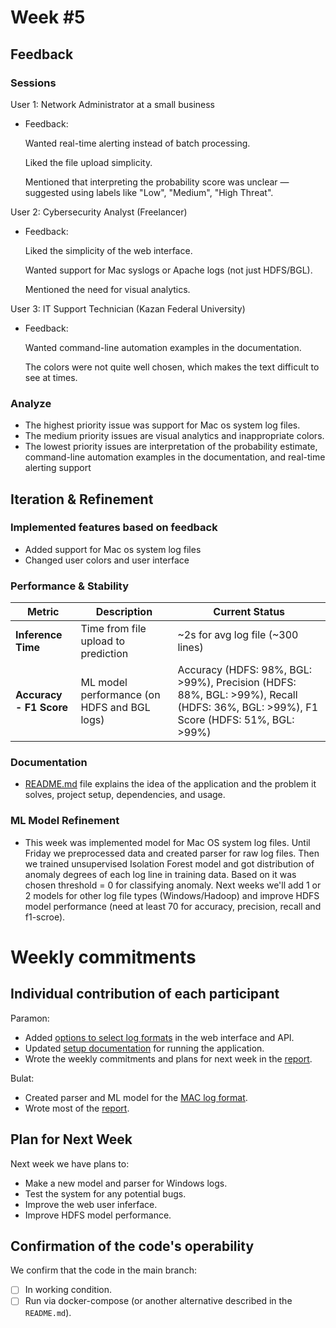 # **Week #5**

## Feedback

### Sessions

User 1: Network Administrator at a small business

  - Feedback:

    Wanted real-time alerting instead of batch processing.

    Liked the file upload simplicity.

    Mentioned that interpreting the probability score was unclear — suggested using labels like "Low", "Medium", "High Threat".

User 2: Cybersecurity Analyst (Freelancer)

  - Feedback:

    Liked the simplicity of the web interface.

    Wanted support for Mac syslogs or Apache logs (not just HDFS/BGL).

    Mentioned the need for visual analytics.

User 3: IT Support Technician (Kazan Federal University)
 
  - Feedback:
  
    Wanted command-line automation examples in the documentation.
  
    The colors were not quite well chosen, which makes the text difficult to see at times.

### Analyze

* The highest priority issue was support for Mac os system log files.
* The medium priority issues are visual analytics and inappropriate colors.
* The lowest priority issues are interpretation of the probability estimate, command-line automation examples in the documentation, and real-time alerting support
## Iteration & Refinement

### Implemented features based on feedback

* Added support for Mac os system log files
* Changed user colors and user interface

### Performance & Stability

| Metric                     | Description                                                | Current Status                                            |
| -------------------------- | ---------------------------------------------------------- | --------------------------------------------------------- |
| **Inference Time**       | Time from file upload to prediction                        | \~2s for avg log file (\~300 lines)                     |
| **Accuracy - F1 Score**  | ML model performance (on HDFS and BGL logs)                | Accuracy (HDFS: 98%, BGL: >99%), Precision (HDFS: 88%, BGL: >99%), Recall (HDFS: 36%, BGL: >99%), F1 Score (HDFS: 51%, BGL: >99%)                        |                                 |

### Documentation

 * [README.md](https://github.com/IU-Capstone-Project-2025/MLTD/blob/main/README.md) file	explains the idea of the application and the problem it solves, project setup, dependencies, and usage.


### ML Model Refinement

- This week was implemented model for Mac OS system log files. Until Friday we preprocessed data and  created parser for raw log files. Then we trained unsupervised Isolation Forest model and got distribution of anomaly degrees of each log line in training data. Based on it was chosen threshold = 0 for classifying anomaly. Next weeks we'll add 1 or 2 models for other log file types (Windows/Hadoop) and improve HDFS model performance (need at least 70 for accuracy, precision, recall and f1-scroe).

# Weekly commitments

## Individual contribution of each participant

Paramon:
- Added [options to select log formats](https://github.com/IU-Capstone-Project-2025/MLTD/commit/36d164a7f22a03f9859b6e25a64e71200658e195) in the web interface and API.
- Updated [setup documentation](https://github.com/IU-Capstone-Project-2025/MLTD/commit/d9c54090c72908ad81a26f3d6883bcccbe0cea1a) for running the application.
- Wrote the weekly commitments and plans for next week in the [report](https://github.com/PYP2205/MLTD/commit/b7d1ce8bc34ad04fc05d20050266fdbf72df6a6f).

Bulat:
- Created parser and ML model for the [MAC log format](https://github.com/IU-Capstone-Project-2025/MLTD/commit/6dca6e3085bf5513f79de822270ba2a457275ec1).
- Wrote most of the [report](https://github.com/PYP2205/MLTD/pull/6).

## Plan for Next Week
Next week we have plans to:
- Make a new model and parser for Windows logs.
- Test the system for any potential bugs.
- Improve the web user inferface.
- Improve HDFS model performance.

## Confirmation of the code's operability

We confirm that the code in the main branch:
- [ ] In working condition.
- [ ] Run via docker-compose (or another alternative described in the `README.md`).
